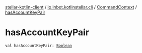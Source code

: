 [stellar-kotlin-client](../../index.md) / [io.inbot.kotlinstellar.cli](../index.md) / [CommandContext](index.md) / [hasAccountKeyPair](./has-account-key-pair.md)

# hasAccountKeyPair

`val hasAccountKeyPair: `[`Boolean`](https://kotlinlang.org/api/latest/jvm/stdlib/kotlin/-boolean/index.html)